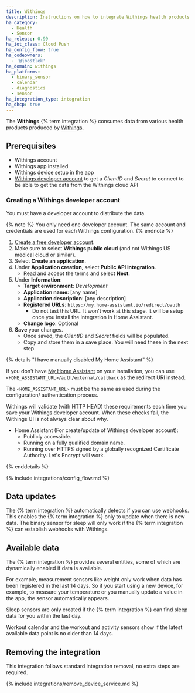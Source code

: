 ```yaml
---
title: Withings
description: Instructions on how to integrate Withings health products within Home Assistant.
ha_category:
  - Health
  - Sensor
ha_release: 0.99
ha_iot_class: Cloud Push
ha_config_flow: true
ha_codeowners:
  - '@joostlek'
ha_domain: withings
ha_platforms:
  - binary_sensor
  - calendar
  - diagnostics
  - sensor
ha_integration_type: integration
ha_dhcp: true
---
```


The **Withings** {% term integration %} consumes data from various health products produced by [Withings](https://www.withings.com).

## Prerequisites

- Withings account
- Withings app installed
- Withings device setup in the app
- [Withings developer account](#creating-a-withings-developer-account) to get a *ClientID* and *Secret* to connect to be able to get the data from the Withings cloud API

### Creating a Withings developer account

You must have a developer account to distribute the data.

{% note %}
  You only need one developer account. The same account and credentials are used for each Withings configuration.
{% endnote %}

1. [Create a free developer account](https://account.withings.com/partner/add_oauth2).
2. Make sure to select **Withings public cloud** (and not Withings US medical cloud or similar).
3. Select **Create an application**.
4. Under **Application creation**, select **Public API integration**.
   - Read and accept the terms and select **Next**.
5. Under **Information**:
   - **Target environment**: *Development*
   - **Application name**: [any name]
   - **Application description**: [any description]
   - **Registered URLs**: `https://my.home-assistant.io/redirect/oauth`
     - Do not test this URL. It won't work at this stage. It will be setup once you install the integration in Home Assistant.
   - **Change logo**: Optional
6. **Save** your changes.
   - Once saved, the *ClientID* and *Secret* fields will be populated.
   - Copy and store them in a save place. You will need these in the next step.

{% details "I have manually disabled My Home Assistant" %}

If you don't have [My Home Assistant](/integrations/my) on your installation,
you can use `<HOME_ASSISTANT_URL>/auth/external/callback` as the redirect URI
instead.

The `<HOME_ASSISTANT_URL>` must be the same as used during the configuration/
authentication process.

Withings will validate (with HTTP HEAD) these requirements each time you save your Withings developer account. When these checks fail, the Withings UI is not always clear about why.

- Home Assistant (For create/update of Withings developer account):
  - Publicly accessible.
  - Running on a fully qualified domain name.
  - Running over HTTPS signed by a globally recognized Certificate Authority. Let's Encrypt will work.

{% enddetails %}

{% include integrations/config_flow.md %}

## Data updates

The {% term integration %} automatically detects if you can use webhooks. This enables the {% term integration %} only to update when there is new data.
The binary sensor for sleep will only work if the {% term integration %} can establish webhooks with Withings.

## Available data

The {% term integration %} provides several entities, some of which are dynamically enabled if data is available.

For example, measurement sensors like weight only work when data has been registered in the last 14 days. So if you start using a new device, for example, to measure your temperature or you manually update a value in the app, the sensor automatically appears.

Sleep sensors are only created if the {% term integration %} can find sleep data for you within the last day.

Workout calendar and the workout and activity sensors show if the latest available data point is no older than 14 days.

## Removing the integration

This integration follows standard integration removal, no extra steps are required.

{% include integrations/remove_device_service.md %}
